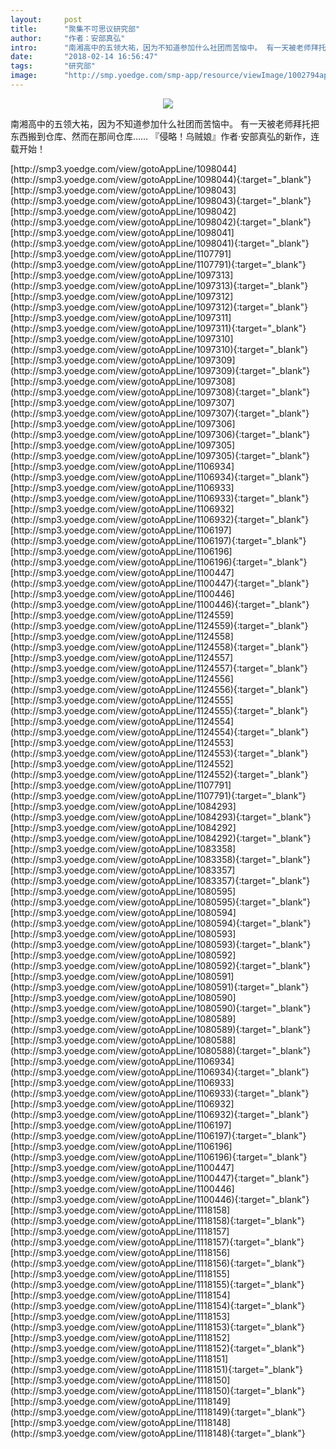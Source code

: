 ```yaml
---
layout:     post
title:      "聚集不可思议研究部"
author:     "作者：安部真弘"
intro:      "南湘高中的五领大祐，因为不知道参加什么社团而苦恼中。 有一天被老师拜托把东西搬到仓库、然而在那间仓库…… 『侵略！乌贼娘』作者·安部真弘的新作，连载开始！"
date:       "2018-02-14 16:56:47"
tags:       "研究部"
image:      "http://smp.yoedge.com/smp-app/resource/viewImage/1002794appline.png"
---
```

<div style="text-align: center">
<p><img src="http://smp.yoedge.com/smp-app/resource/viewImage/1002794appline.png"/></p>
</div>
<p class="post-meta">
<span>南湘高中的五领大祐，因为不知道参加什么社团而苦恼中。 有一天被老师拜托把东西搬到仓库、然而在那间仓库…… 『侵略！乌贼娘』作者·安部真弘的新作，连载开始！</span>
</p>
[http://smp3.yoedge.com/view/gotoAppLine/1098044](http://smp3.yoedge.com/view/gotoAppLine/1098044){:target="_blank"}
[http://smp3.yoedge.com/view/gotoAppLine/1098043](http://smp3.yoedge.com/view/gotoAppLine/1098043){:target="_blank"}
[http://smp3.yoedge.com/view/gotoAppLine/1098042](http://smp3.yoedge.com/view/gotoAppLine/1098042){:target="_blank"}
[http://smp3.yoedge.com/view/gotoAppLine/1098041](http://smp3.yoedge.com/view/gotoAppLine/1098041){:target="_blank"}
[http://smp3.yoedge.com/view/gotoAppLine/1107791](http://smp3.yoedge.com/view/gotoAppLine/1107791){:target="_blank"}
[http://smp3.yoedge.com/view/gotoAppLine/1097313](http://smp3.yoedge.com/view/gotoAppLine/1097313){:target="_blank"}
[http://smp3.yoedge.com/view/gotoAppLine/1097312](http://smp3.yoedge.com/view/gotoAppLine/1097312){:target="_blank"}
[http://smp3.yoedge.com/view/gotoAppLine/1097311](http://smp3.yoedge.com/view/gotoAppLine/1097311){:target="_blank"}
[http://smp3.yoedge.com/view/gotoAppLine/1097310](http://smp3.yoedge.com/view/gotoAppLine/1097310){:target="_blank"}
[http://smp3.yoedge.com/view/gotoAppLine/1097309](http://smp3.yoedge.com/view/gotoAppLine/1097309){:target="_blank"}
[http://smp3.yoedge.com/view/gotoAppLine/1097308](http://smp3.yoedge.com/view/gotoAppLine/1097308){:target="_blank"}
[http://smp3.yoedge.com/view/gotoAppLine/1097307](http://smp3.yoedge.com/view/gotoAppLine/1097307){:target="_blank"}
[http://smp3.yoedge.com/view/gotoAppLine/1097306](http://smp3.yoedge.com/view/gotoAppLine/1097306){:target="_blank"}
[http://smp3.yoedge.com/view/gotoAppLine/1097305](http://smp3.yoedge.com/view/gotoAppLine/1097305){:target="_blank"}
[http://smp3.yoedge.com/view/gotoAppLine/1106934](http://smp3.yoedge.com/view/gotoAppLine/1106934){:target="_blank"}
[http://smp3.yoedge.com/view/gotoAppLine/1106933](http://smp3.yoedge.com/view/gotoAppLine/1106933){:target="_blank"}
[http://smp3.yoedge.com/view/gotoAppLine/1106932](http://smp3.yoedge.com/view/gotoAppLine/1106932){:target="_blank"}
[http://smp3.yoedge.com/view/gotoAppLine/1106197](http://smp3.yoedge.com/view/gotoAppLine/1106197){:target="_blank"}
[http://smp3.yoedge.com/view/gotoAppLine/1106196](http://smp3.yoedge.com/view/gotoAppLine/1106196){:target="_blank"}
[http://smp3.yoedge.com/view/gotoAppLine/1100447](http://smp3.yoedge.com/view/gotoAppLine/1100447){:target="_blank"}
[http://smp3.yoedge.com/view/gotoAppLine/1100446](http://smp3.yoedge.com/view/gotoAppLine/1100446){:target="_blank"}
[http://smp3.yoedge.com/view/gotoAppLine/1124559](http://smp3.yoedge.com/view/gotoAppLine/1124559){:target="_blank"}
[http://smp3.yoedge.com/view/gotoAppLine/1124558](http://smp3.yoedge.com/view/gotoAppLine/1124558){:target="_blank"}
[http://smp3.yoedge.com/view/gotoAppLine/1124557](http://smp3.yoedge.com/view/gotoAppLine/1124557){:target="_blank"}
[http://smp3.yoedge.com/view/gotoAppLine/1124556](http://smp3.yoedge.com/view/gotoAppLine/1124556){:target="_blank"}
[http://smp3.yoedge.com/view/gotoAppLine/1124555](http://smp3.yoedge.com/view/gotoAppLine/1124555){:target="_blank"}
[http://smp3.yoedge.com/view/gotoAppLine/1124554](http://smp3.yoedge.com/view/gotoAppLine/1124554){:target="_blank"}
[http://smp3.yoedge.com/view/gotoAppLine/1124553](http://smp3.yoedge.com/view/gotoAppLine/1124553){:target="_blank"}
[http://smp3.yoedge.com/view/gotoAppLine/1124552](http://smp3.yoedge.com/view/gotoAppLine/1124552){:target="_blank"}
[http://smp3.yoedge.com/view/gotoAppLine/1107791](http://smp3.yoedge.com/view/gotoAppLine/1107791){:target="_blank"}
[http://smp3.yoedge.com/view/gotoAppLine/1084293](http://smp3.yoedge.com/view/gotoAppLine/1084293){:target="_blank"}
[http://smp3.yoedge.com/view/gotoAppLine/1084292](http://smp3.yoedge.com/view/gotoAppLine/1084292){:target="_blank"}
[http://smp3.yoedge.com/view/gotoAppLine/1083358](http://smp3.yoedge.com/view/gotoAppLine/1083358){:target="_blank"}
[http://smp3.yoedge.com/view/gotoAppLine/1083357](http://smp3.yoedge.com/view/gotoAppLine/1083357){:target="_blank"}
[http://smp3.yoedge.com/view/gotoAppLine/1080595](http://smp3.yoedge.com/view/gotoAppLine/1080595){:target="_blank"}
[http://smp3.yoedge.com/view/gotoAppLine/1080594](http://smp3.yoedge.com/view/gotoAppLine/1080594){:target="_blank"}
[http://smp3.yoedge.com/view/gotoAppLine/1080593](http://smp3.yoedge.com/view/gotoAppLine/1080593){:target="_blank"}
[http://smp3.yoedge.com/view/gotoAppLine/1080592](http://smp3.yoedge.com/view/gotoAppLine/1080592){:target="_blank"}
[http://smp3.yoedge.com/view/gotoAppLine/1080591](http://smp3.yoedge.com/view/gotoAppLine/1080591){:target="_blank"}
[http://smp3.yoedge.com/view/gotoAppLine/1080590](http://smp3.yoedge.com/view/gotoAppLine/1080590){:target="_blank"}
[http://smp3.yoedge.com/view/gotoAppLine/1080589](http://smp3.yoedge.com/view/gotoAppLine/1080589){:target="_blank"}
[http://smp3.yoedge.com/view/gotoAppLine/1080588](http://smp3.yoedge.com/view/gotoAppLine/1080588){:target="_blank"}
[http://smp3.yoedge.com/view/gotoAppLine/1106934](http://smp3.yoedge.com/view/gotoAppLine/1106934){:target="_blank"}
[http://smp3.yoedge.com/view/gotoAppLine/1106933](http://smp3.yoedge.com/view/gotoAppLine/1106933){:target="_blank"}
[http://smp3.yoedge.com/view/gotoAppLine/1106932](http://smp3.yoedge.com/view/gotoAppLine/1106932){:target="_blank"}
[http://smp3.yoedge.com/view/gotoAppLine/1106197](http://smp3.yoedge.com/view/gotoAppLine/1106197){:target="_blank"}
[http://smp3.yoedge.com/view/gotoAppLine/1106196](http://smp3.yoedge.com/view/gotoAppLine/1106196){:target="_blank"}
[http://smp3.yoedge.com/view/gotoAppLine/1100447](http://smp3.yoedge.com/view/gotoAppLine/1100447){:target="_blank"}
[http://smp3.yoedge.com/view/gotoAppLine/1100446](http://smp3.yoedge.com/view/gotoAppLine/1100446){:target="_blank"}
[http://smp3.yoedge.com/view/gotoAppLine/1118158](http://smp3.yoedge.com/view/gotoAppLine/1118158){:target="_blank"}
[http://smp3.yoedge.com/view/gotoAppLine/1118157](http://smp3.yoedge.com/view/gotoAppLine/1118157){:target="_blank"}
[http://smp3.yoedge.com/view/gotoAppLine/1118156](http://smp3.yoedge.com/view/gotoAppLine/1118156){:target="_blank"}
[http://smp3.yoedge.com/view/gotoAppLine/1118155](http://smp3.yoedge.com/view/gotoAppLine/1118155){:target="_blank"}
[http://smp3.yoedge.com/view/gotoAppLine/1118154](http://smp3.yoedge.com/view/gotoAppLine/1118154){:target="_blank"}
[http://smp3.yoedge.com/view/gotoAppLine/1118153](http://smp3.yoedge.com/view/gotoAppLine/1118153){:target="_blank"}
[http://smp3.yoedge.com/view/gotoAppLine/1118152](http://smp3.yoedge.com/view/gotoAppLine/1118152){:target="_blank"}
[http://smp3.yoedge.com/view/gotoAppLine/1118151](http://smp3.yoedge.com/view/gotoAppLine/1118151){:target="_blank"}
[http://smp3.yoedge.com/view/gotoAppLine/1118150](http://smp3.yoedge.com/view/gotoAppLine/1118150){:target="_blank"}
[http://smp3.yoedge.com/view/gotoAppLine/1118149](http://smp3.yoedge.com/view/gotoAppLine/1118149){:target="_blank"}
[http://smp3.yoedge.com/view/gotoAppLine/1118148](http://smp3.yoedge.com/view/gotoAppLine/1118148){:target="_blank"}


